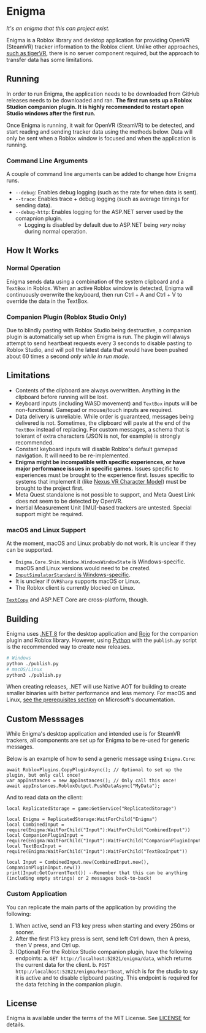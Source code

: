 # Enigma
*It's an enigma that this can project exist.*

Enigma is a Roblox library and desktop application for providing OpenVR (SteamVR)
tracker information to the Roblox client. Unlike other approaches, [such as tigerVR](https://github.com/200Tigersbloxed/tigerVR),
there is no server component required, but the approach to transfer data has
some limitations.

## Running
In order to run Enigma, the application needs to be downloaded from GitHub releases
needs to be downloaded and ran. **The first run sets up a Roblox Studion companion plugin.
It is highly recommended to restart open Studio windows after the first run.**

Once Enigma is running, it wait for OpenVR (SteamVR) to be detected, and start reading
and sending tracker data using the methods below. Data will only be sent when a Roblox
window is focused and when the application is running.

### Command Line Arguments
A couple of command line arguments can be added to change how Enigma runs.
- `--debug`: Enables debug logging (such as the rate for when data is sent).
- `--trace`: Enables trace + debug logging (such as average timings for sending data).
- `--debug-http`: Enables logging for the ASP.NET server used by the comapnion plugin.
  - Logging is disabled by default due to ASP.NET being *very* noisy during normal operation.

## How It Works
### Normal Operation
Enigma sends data using a combination of the system clipboard and a `TextBox` in
Roblox. When an active Roblox window is detected, Enigma will continuously overwrite
the keyboard, then run Ctrl + A and Ctrl + V to override the data in the TextBox.

### Companion Plugin (Roblox Studio Only)
Due to blindly pasting with Roblox Studio being destructive, a companion plugin
is automatically set up when Enigma is run. The plugin will always attempt to
send heartbeat requests every 3 seconds to disable pasting to Roblox Studio, 
and will poll the latest data that would have been pushed about 60 times a second
*only while in run mode*.

## Limitations
- Contents of the clipboard are always overwritten. Anything in the clipboard
  before running will be lost.
- Keyboard inputs (including WASD movement) and `TextBox` inputs will be non-functional.
  Gamepad or mouse/touch inputs are required.
- Data delivery is unreliable. While order is guaranteed, messages being delivered
  is not. Sometimes, the clipboard will paste at the end of the `TextBox` instead
  of replacing. For custom messages, a schema that is tolerant of extra characters
  (JSON is not, for example) is strongly recommended.
- Constant keyboard inputs will disable Roblox's default gamepad navigation.
  It will need to be re-implemented.
- **Enigma might be incompatible with specific experiences, or have major performance
  issues in specific games.** Issues specific to experiences must be brought to the
  experience first. Issues specific to systems that implement it (like
  [Nexus VR Character Model](https://github.com/TheNexusAvenger/Nexus-VR-Character-Model))
  must be brought to the project first.
- Meta Quest standalone is not possible to support, and Meta Quest Link does not seem
  to be detected by OpenVR.
- Inertial Measurement Unit (IMU)-based trackers are untested. Special support might
  be required.

### macOS and Linux Support
At the moment, macOS and Linux probably do not work. It is unclear if they can be supported.
- `Enigma.Core.Shim.Window.WindowsWindowState` is Windows-specific. macOS and Linux
  versions would need to be created.
- [`InputSimulatorStandard` is Windows-specific](https://github.com/GregsStack/InputSimulatorStandard/issues/61).
- It is unclear if `OVRSharp` supports macOS or Linux.
- The Roblox client is currently blocked on Linux.

[`TextCopy`](https://github.com/CopyText/TextCopy) and ASP.NET Core are cross-platform, though.

## Building
Enigma uses [.NET 8](https://dotnet.microsoft.com/en-us/download/dotnet/8.0) for the
desktop application and [Rojo](https://github.com/rojo-rbx/rojo/) for the companion
plugin and Roblox library. However, using [Python](https://www.python.org/) with the
`publish.py` script is the recommended way to create new releases.

```bash
# Windows
python ./publish.py
# macOS/Linux
python3 ./publish.py
```

When creating releases, .NET will use Native AOT for building to create smaller
binaries with better performance and less memory. For macOS and Linux,
[see the prerequisites section](https://learn.microsoft.com/en-us/dotnet/core/deploying/native-aot/?tabs=net7%2Cwindows#prerequisites)
on Microsoft's documentation.

## Custom Messsages
While Enigma's desktop application and intended use is for SteamVR trackers,
all components are set up for Enigma to be re-used for generic messages.

Below is an example of how to send a generic message using `Enigma.Core`:
```CSharp
await RobloxPlugins.CopyPluginAsync(); // Optional to set up the plugin, but only call once!
var appInstances = new AppInstances(); // Only call this once!
await appInstances.RobloxOutput.PushDataAsync("MyData");
```

And to read data on the client:
```luau
local ReplicatedStorage = game:GetService("ReplicatedStorage")

local Enigma = ReplicatedStorage:WaitForChild("Enigma")
local CombinedInput = require(Enigma:WaitForChild("Input"):WaitForChild("CombinedInput"))
local CompanionPluginInput = require(Enigma:WaitForChild("Input"):WaitForChild("CompanionPluginInput"))
local TextBoxInput = require(Enigma:WaitForChild("Input"):WaitForChild("TextBoxInput"))

local Input = CombinedInput.new(CombinedInput.new(), CompanionPluginInput.new())
print(Input:GetCurrentText()) --Remember that this can be anything (including empty strings) or 2 messages back-to-back!
```

### Custom Application
You can replicate the main parts of the application by providing the following:
1. When active, send an F13 key press when starting and every 250ms or sooner.
2. After the first F13 key press is sent, send left Ctrl down, then A press, then
   V press, and Ctrl up.
3. (Optional) For the Roblox Studio companion plugin, have the following endpoints:
    a. `GET http://localhost:52821/enigma/data`, which returns the current data
       for the client.
    b. `POST http://localhost:52821/enigma/heartbeat`, which is for the studio to
       say it is active and to disable clipboard pasting. This endpoint is required
       for the data fetching in the companion plugin.

## License
Enigma is available under the terms of the MIT  License. See [LICENSE](LICENSE)
for details.